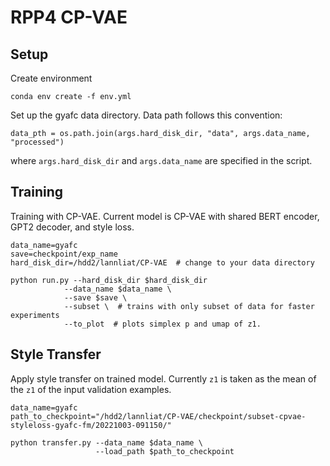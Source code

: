# RPP4 CP-VAE

## Setup
Create environment

```
conda env create -f env.yml
```

Set up the gyafc data directory. Data path follows this convention:

```
data_pth = os.path.join(args.hard_disk_dir, "data", args.data_name, "processed")
```

where `args.hard_disk_dir` and `args.data_name` are specified in the script.

## Training
Training with CP-VAE. Current model is CP-VAE with shared BERT encoder, GPT2 decoder, and style loss.

```
data_name=gyafc
save=checkpoint/exp_name
hard_disk_dir=/hdd2/lannliat/CP-VAE  # change to your data directory

python run.py --hard_disk_dir $hard_disk_dir
            --data_name $data_name \
            --save $save \
            --subset \  # trains with only subset of data for faster experiments
            --to_plot  # plots simplex p and umap of z1.
```

## Style Transfer
Apply style transfer on trained model. Currently `z1` is taken as the mean of the `z1` of the input validation examples.

```
data_name=gyafc
path_to_checkpoint="/hdd2/lannliat/CP-VAE/checkpoint/subset-cpvae-styleloss-gyafc-fm/20221003-091150/"

python transfer.py --data_name $data_name \
                   --load_path $path_to_checkpoint
```
